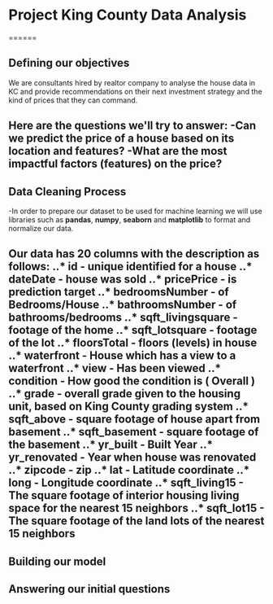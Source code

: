 # Project King County Data Analysis
======

## Defining our objectives
We are consultants hired by realtor company to analyse the house data in KC and provide recommendations on their next investment strategy and the kind of prices that they can command.

Here are the questions we'll try to answer:
-Can we predict the price of a house based on its location and features?
-What are the most impactful factors (features) on the price?
------

## Data Cleaning Process
-In order to prepare our dataset to be used for machine learning we will use libraries such as **pandas**, **numpy**, **seaborn** and **matplotlib** to format and normalize our data.

Our data has 20 columns with the description as follows:
..* id - unique identified for a house
..* dateDate - house was sold
..* pricePrice - is prediction target
..* bedroomsNumber - of Bedrooms/House
..* bathroomsNumber - of bathrooms/bedrooms
..* sqft_livingsquare - footage of the home
..* sqft_lotsquare - footage of the lot
..* floorsTotal - floors (levels) in house
..* waterfront - House which has a view to a waterfront
..* view - Has been viewed
..* condition - How good the condition is ( Overall )
..* grade - overall grade given to the housing unit, based on King County grading system
..* sqft_above - square footage of house apart from basement
..* sqft_basement - square footage of the basement
..* yr_built - Built Year
..* yr_renovated - Year when house was renovated
..* zipcode - zip
..* lat - Latitude coordinate
..* long - Longitude coordinate
..* sqft_living15 - The square footage of interior housing living space for the nearest 15 neighbors
..* sqft_lot15 - The square footage of the land lots of the nearest 15 neighbors
------

## Building our model

## Answering our initial questions

